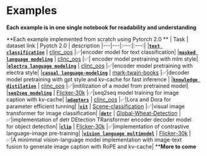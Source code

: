# Examples
**Each example is in one single notebook for readability and understanding**

**Each example implemented from scratch using Pytorch 2.0 **
| Task | dataset link | Pyotch 2.0 | description
|---|---|:---:|:---:|
|[**`text classification`**](https://github.com/Ajax0564/VyomAI/tree/main/Examples/Classification.ipynb) | [clinc_oos](https://www.kaggle.com/code/ajax0564/data-for-distilation) |✅|encoder model for text classification|
|[**`masked language modeling`**](https://github.com/Ajax0564/VyomAI/tree/main/Examples/masked_language_modeling.ipynb) | [clinc_oos](https://www.kaggle.com/code/ajax0564/data-for-distilation) |✅| encoder model pretraining with mlm style| 
|[**`electra language modeling`**](https://github.com/Ajax0564/VyomAI/tree/main/Examples/electra-pretraining.ipynb) | [clinc_oos](https://www.kaggle.com/code/ajax0564/data-for-distilation) |✅|encoder model pretraining with electra style| 
|[**`casual language-modeling`**](https://github.com/Ajax0564/VyomAI/tree/main/Examples/Decoder.ipynb) | [mark-twain-books](https://www.kaggle.com/datasets/msinger007/mark-twain-books) |✅|decoder model pretraining with gpt style and kv-cache for fast inference | 
|[**`knowledge distilation`**](https://github.com/Ajax0564/VyomAI/tree/main/Examples/Knowledge_distilation.ipynb) | [clinc_oos](https://www.kaggle.com/code/ajax0564/data-for-distilation) |✅|initilization of a model from pretrained model|
|[**`seq2seq modeling`**](https://github.com/Ajax0564/VyomAI/tree/main/Examples/Seq2seq-absolute.ipynb) | [Flicker-30k](https://www.kaggle.com/datasets/adityajn105/flickr30k) |✅|seq2seq model training for image caption with kv-cache|
|[**`adapters`**](https://github.com/Ajax0564/VyomAI/tree/main/Examples/adapters.ipynb) | [clinc_oos](https://www.kaggle.com/code/ajax0564/data-for-distilation) |✅|Lora and Dora for parameter efficient tunning|
|[**`vit`**](https://github.com/Ajax0564/VyomAI/tree/main/Examples/vit.ipynb) | [Scene-classification](https://www.kaggle.com/datasets/nitishabharathi/scene-classification) |✅|visual image transformer for image classification|
|[**`detr`**](https://github.com/Ajax0564/VyomAI/tree/main/Examples/clip.ipynb) | [Global-Wheat-Detection](https://www.kaggle.com/competitions/global-wheat-detection) |✅|implementation of detr DEtection TRansformer encoder decoder model for object detection|
|[**`clip`**](https://github.com/Ajax0564/VyomAI/tree/main/Examples/detr.ipynb) | [Flicker-30k](https://www.kaggle.com/datasets/adityajn105/flickr30k) |✅|implementation of contrastive language-image pre-training|
|[**`vision language multimodel`**](https://github.com/Ajax0564/VyomAI/tree/main/Examples/Multimodel_basic.ipynb) | [Flicker-30k](https://www.kaggle.com/datasets/adityajn105/flickr30k) |✅|A minimmal vision-language model implementation with image-text fusion  to generate image caption with RoPE and kv-cache|
****More to come**